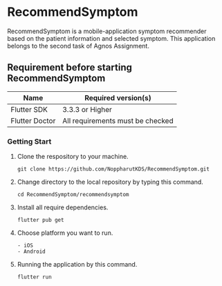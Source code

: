 # RecommendSymptom

RecommendSymptom is a mobile-application symptom recommender based on the patient information and selected symptom. This application belongs to the second task of Agnos Assignment.

## Requirement before starting RecommendSymptom

| Name | Required version(s) |
|------|---------------------|
| Flutter SDK | 3.3.3 or Higher |
| Flutter Doctor | All requirements must be checked |

### Getting Start

1. Clone the respository to your machine.

    ```
   git clone https://github.com/NoppharutKDS/RecommendSymptom.git
    ```
2. Change directory to the local repository by typing this command.

    ```
   cd RecommendSymptom/recommendsymptom
    ```
3. Install all require dependencies.

    ```
   flutter pub get
    ```
4. Choose platform you want to run.
    ```
   - iOS
   - Android
    ```
5. Running the application by this command.
    ```
   flutter run
    ```

